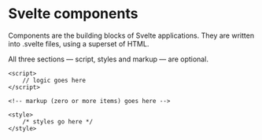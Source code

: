 # Svelte components
Components are the building blocks of Svelte applications. They are written into .svelte files, using a superset of HTML.

All three sections — script, styles and markup — are optional.

```sveltehtml
<script>
	// logic goes here
</script>

<!-- markup (zero or more items) goes here -->

<style>
	/* styles go here */
</style>
```
